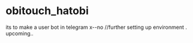 # obitouch_hatobi
its to make a user bot in telegram 
x--no
//further setting up environment .
upcoming..

